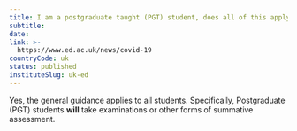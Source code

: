 ```yaml
---
title: I am a postgraduate taught (PGT) student, does all of this apply to me as well?
subtitle: 
date:  
link: >-
  https://www.ed.ac.uk/news/covid-19
countryCode: uk
status: published
instituteSlug: uk-ed
---
```

Yes, the general guidance applies to all students. Specifically, Postgraduate (PGT) students **will** take examinations or other forms of summative assessment.

